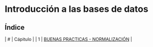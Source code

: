 # Introducción a las bases de datos

## Índice

| # | Cápitulo |
| 1 | [BUENAS PRACTICAS - NORMALIZACIÓN](1_BuenasPracticas.md) |